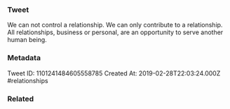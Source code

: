 ### Tweet
We can not control a relationship. We can only contribute to a relationship. All relationships, business or personal, are an opportunity to serve another human being.

### Metadata
Tweet ID: 1101241484605558785
Created At: 2019-02-28T22:03:24.000Z
#relationships 

### Related

